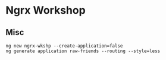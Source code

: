 # Ngrx Workshop


## Misc 


```shell
ng new ngrx-wkshp --create-application=false
ng generate application raw-friends --routing --style=less
```
